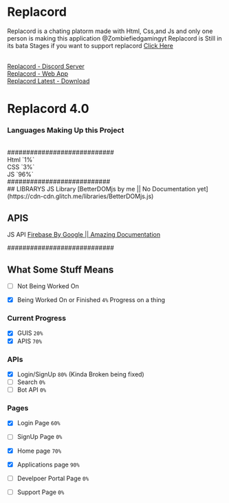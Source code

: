 # Replacord

Replacord is a chating platorm made with Html, Css,and Js and only one person is making this application @Zombiefiedgamingyt
Replacord is Still in its bata Stages if you want to support replacord <a href='https://www.patreon.com/ZGsoftware?fan_landing=true'>Click Here</a>


<br>
<a href='https://replacord.glitch.me'>Replacord - Discord Server</a>
<br>
<a href='https://replacord.glitch.me'>Replacord - Web App</a>
<br>
<a href='https://github.com/ZGsoftware/replacord/releases'>Replacord Latest - Download</a>


# Replacord 4.0


### Languages Making Up this Project
<br />
############################
<br />
Html `1%` 
<br />
CSS `3%` 
<br />
JS `96%` 
<br />
###########################
<br />
## LIBRARYS
JS Library [BetterDOMjs by me || No Documentation yet](https://cdn-cdn.glitch.me/libraries/BetterDOMjs.js)
<br />

## APIS
JS API [Firebase By Google || Amazing Documentation](firebase.google.com)
<br />


############################
<br />

## What Some Stuff Means
- [ ] Not Being Worked On
- [x] Being Worked On or Finished 
`4%` Progress on a thing


### Current Progress
- [x] GUIS `20%`
- [x] APIS `70%`

### APIs
- [x] Login/SignUp `80%` (Kinda Broken being fixed)
- [ ] Search `0%`
- [ ] Bot API `0%`

### Pages
- [x] Login Page `60%`
- [ ] SignUp Page `0%`

- [x] Home page `70%`
- [x] Applications page `90%`
- [ ] Develpoer Portal Page `0%`
- [ ] Support Page `0%`
